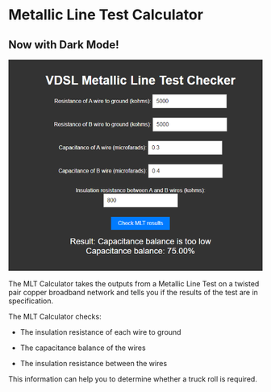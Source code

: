# Metallic Line Test Calculator
## Now with Dark Mode!

![MLT Calculator](https://github.com/ganksy/mltcalc/blob/main/MLTCALC.png)

The MLT Calculator takes the outputs from a Metallic Line Test on a twisted pair copper broadband network and tells you if the results of the test are in specification. 

The MLT Calculator checks:

- The insulation resistance of each wire to ground

- The capacitance balance of the wires

- The insulation resistance between the wires

This information can help you to determine whether a truck roll is required.
